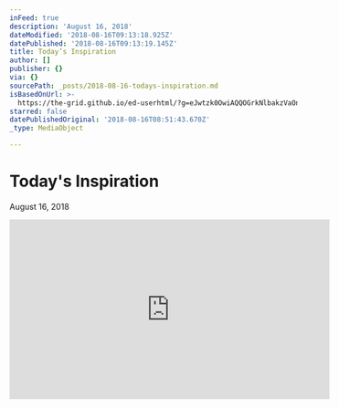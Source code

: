 ```yaml
---
inFeed: true
description: 'August 16, 2018'
dateModified: '2018-08-16T09:13:18.925Z'
datePublished: '2018-08-16T09:13:19.145Z'
title: Today’s Inspiration
author: []
publisher: {}
via: {}
sourcePath: _posts/2018-08-16-todays-inspiration.md
isBasedOnUrl: >-
  https://the-grid.github.io/ed-userhtml/?g=eJwtzk0OwiAQQOGrkNlbakzVaOnaxAu45WcqRCgEhhBur1H3L1_e7NYsA7LmDFkB03EEZtE9LQk47CdgJWsBliiVC-ettaHHSlXhoGPgGBQafr_F8-kxkksvYF9OxWwwC_hg0vvYBMhKMXnZrww3nXsiNLuAxsl_sVbvi86I2zLz39PyBh-fNjk
starred: false
datePublishedOriginal: '2018-08-16T08:51:43.670Z'
_type: MediaObject

---
```

# Today's Inspiration

August 16, 2018

<iframe width="560" height="315" src="https://www.youtube.com/embed/KHo87X0tipk" frameborder="0" allow="autoplay; encrypted-media" allowfullscreen\></iframe\>

For all of us dreamers and doers...